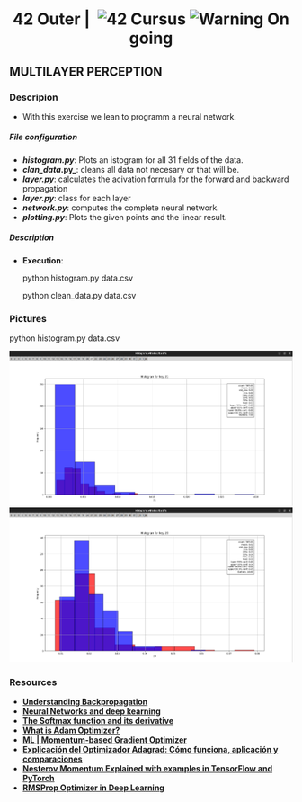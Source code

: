 <!--HEADER-->
<h1 align="center"> 42 Outer | 
 <picture>
  <source media="(prefers-color-scheme: dark)" srcset="https://cdn.simpleicons.org/42/white">
  <img alt="42" width=40 align="top" src="https://cdn.simpleicons.org/42/Black">
 </picture>
 Cursus 
<img alt="Warning" src="https://raw.githubusercontent.com/Mqxx/GitHub-Markdown/main/blockquotes/badge/dark-theme/warning.svg"> On going
</h1>
<!--FINISH HEADER-->

## MULTILAYER PERCEPTION

### Descripion
- With this exercise we lean to programm a neural network.
##### File configuration
- **_histogram.py_**: Plots an istogram for all 31 fields of the data.
- **_clan_data_.py_**: cleans all data not necesary or that will be.
- **_layer.py_**: calculates the acivation formula for the forward and backward propagation
- **_layer.py_**: class for each layer
- **_network.py_**: computes the complete neural network.
- **_plotting.py_**: Plots the given points and the linear result.



##### Description
- **Execution**: 
    
    python histogram.py data.csv 
    
    python clean_data.py data.csv


### Pictures
 python histogram.py data.csv
<p>
  <img src="./pictures/Screenshot from 2025-03-02 11-06-49.png">
  <img src="./pictures/Screenshot from 2025-03-02 11-08-05.png">
</p>

### Resources

* **[Understanding Backpropagation](https://towardsdatascience.com/understanding-backpropagation-abcc509ca9d0/)**
* **[Neural Networks and deep kearning](http://neuralnetworksanddeeplearning.com/)**
* **[The Softmax function and its derivative](https://eli.thegreenplace.net/2016/the-softmax-function-and-its-derivative/)**
* **[What is Adam Optimizer?](https://www.geeksforgeeks.org/adam-optimizer/)**
* **[ML | Momentum-based Gradient Optimizer](https://www.geeksforgeeks.org/ml-momentum-based-gradient-optimizer-introduction/)**
* **[Explicación del Optimizador Adagrad: Cómo funciona, aplicación y comparaciones](https://www.datacamp.com/es/tutorial/adagrad-optimizer-explained)**
* **[Nesterov Momentum Explained with examples in TensorFlow and PyTorch](https://medium.com/@giorgio.martinez1926/nesterov-momentum-explained-with-examples-in-tensorflow-and-pytorch-4673dbf21998)**
* **[RMSProp Optimizer in Deep Learning](https://www.geeksforgeeks.org/rmsprop-optimizer-in-deep-learning/)**